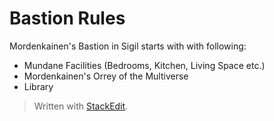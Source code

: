 # Bastion Rules
Mordenkainen's Bastion in Sigil starts with with following:
* Mundane Facilities (Bedrooms, Kitchen, Living Space etc.)
* Mordenkainen's Orrey of the Multiverse
* Library


> Written with [StackEdit](https://stackedit.io/).
<!--stackedit_data:
eyJoaXN0b3J5IjpbLTE3NDMxNzQ2NzldfQ==
-->
